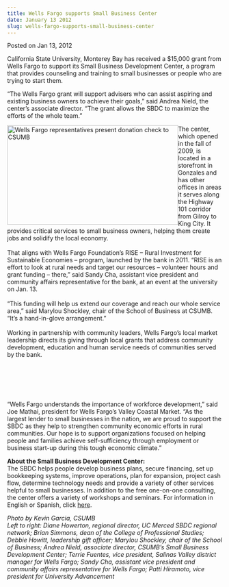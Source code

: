 ```yaml
---
title: Wells Fargo supports Small Business Center
date: January 13 2012
slug: wells-fargo-supports-small-business-center
---
```


  



<span class="date">Posted on Jan 13, 2012    </span>
<p>California State University, Monterey Bay has received a $15,000
grant from Wells Fargo to support its Small Business Development
Center, a program that provides counseling and training to small
businesses or people who are trying to start them.</p>
<p>&#x201C;The Wells Fargo grant will support advisers who can assist
aspiring and existing business owners to achieve their goals,&#x201D; said
Andrea Nield, the center&#x2019;s associate director. &#x201C;The grant allows
the SBDC to maximize the efforts of the whole team.&#x201D;</p>
<p><img alt="Wells Fargo representatives present donation check to CSUMB" src="https://news.csumb.edu/sites/default/files/65/attachments/news/images/wells_fargo_donation.jpg" style="float:left; width:400px; height:232px">The center, which
opened in the fall of 2009, is located in a storefront in Gonzales
and has other offices in areas it serves along the Highway 101
corridor from Gilroy to King City. It provides critical services to
small business owners, helping them create jobs and solidify the
local economy.<br>
<br>
That aligns with Wells Fargo Foundation&#x2019;s RISE &#x2013; Rural Investment
for Sustainable Economies &#x2013; program, launched by the bank in 2011.
&#x201C;RISE is an effort to look at rural needs and target our resources
&#x2013; volunteer hours and grant funding &#x2013; there,&#x201D; said Sandy Cha,
assistant vice president and community affairs representative for
the bank, at an event at the university on Jan. 13.<br>
<br>
&#x201C;This funding will help us extend our coverage and reach our whole
service area,&#x201D; said Marylou Shockley, chair of the School of
Business at CSUMB. &#x201C;It&#x2019;s a hand-in-glove arrangement.&#x201D;<br>
<br>
Working in partnership with community leaders, Wells Fargo&#x2019;s local
market leadership directs its giving through local grants that
address community development, education and human service needs of
communities served by the bank.</br></br></br></br></br></br></img></p>
<p>&#x201C;Wells Fargo understands the importance of workforce
development,&#x201D; said Joe Mathai, president for Wells Fargo&#x2019;s Valley
Coastal Market. &#x201C;As the largest lender to small businesses in the
nation, we are proud to support the SBDC as they help to strengthen
community economic efforts in rural communities. Our hope is to
support organizations focused on helping people and families
achieve self-sufficiency through employment or business start-up
during this tough economic climate.&#x201D;</p>
<p class="small"><strong>About the Small Business Development
Center:</strong><br>
The SBDC helps people develop business plans, secure financing, set
up bookkeeping systems, improve operations, plan for expansion,
project cash flow, determine technology needs and provide a variety
of other services helpful to small businesses. In addition to the
free one-on-one consulting, the center offers a variety of
workshops and seminars. For information in English or Spanish,
click <a href="https://csumbsbdc.webuda.com/" rel="nofollow">here</a>.&#xA0;</br></p>
<p class="small"><em>Photo by Kevin Garcia, CSUMB<br>
Left to right: Diane Howerton, regional director, UC Merced SBDC
regional network; Brian Simmons, dean of the College of
Professional Studies; Debbie Howitt, leadership gift officer;
Marylou Shockley, chair of the School of Business; Andrea Nield,
associate director, CSUMB&#x2019;s Small Business Development Center;
Terrie Fuentes, vice president, Salinas Valley district manager for
Wells Fargo; Sandy Cha, assistant vice president and community
affairs representative for Wells Fargo; Patti Hiramoto, vice
president for University Advancement<br>
<br>
&#xA0;</br></br></br></em></p>





 
